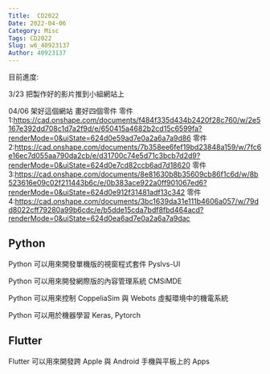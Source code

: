 ```yaml
---
Title:  CD2022
Date: 2022-04-06 
Category: Misc
Tags: CD2022
Slug: w6_40923137
Author: 40923137
---
```

目前進度:

3/23 把製作好的影片推到小組網站上

04/06 架好這個網站
畫好四個零件
零件1:https://cad.onshape.com/documents/f484f335d434b2420f28c760/w/2e5167e392dd708c1d7a2f9d/e/650415a4682b2cd15c6599fa?renderMode=0&uiState=624d0e59ad7e0a2a6a7a9d86
零件2:https://cad.onshape.com/documents/7b358ee6fef19bd23848a159/w/7fc6e16ec7d055aa790da2cb/e/d31700c74e5d71c3bcb7d2d9?renderMode=0&uiState=624d0e7cd82ccb6ad7d18620
零件3:https://cad.onshape.com/documents/8e81630b8b35609cb86f1c6d/w/8b523616e09c02f211443b6c/e/0b383ace922a0ff901067ed6?renderMode=0&uiState=624d0e912f31481adf13c342
零件4:https://cad.onshape.com/documents/3bc1639da31e111b4606a057/w/79dd8022cff79280a99b6cdc/e/b5dde15cda7bdf8fbd464acd?renderMode=0&uiState=624d0ea6ad7e0a2a6a7a9dac


<!-- PELICAN_END_SUMMARY -->

Python
----
Python 可以用來開發單機版的視窗程式套件 Pyslvs-UI

Python 可以用來開發網際版的內容管理系統 CMSiMDE

Python 可以用來控制 CoppeliaSim 與 Webots 虛擬環境中的機電系統

Python 可以用於機器學習 Keras, Pytorch


Flutter
----

Flutter 可以用來開發跨 Apple 與 Android 手機與平板上的 Apps

